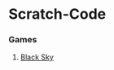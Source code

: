 # Scratch-Code

### Games
1. [Black Sky](https://github.com/KURO-CODE/Scratch-Code/tree/master/BlackSky)
